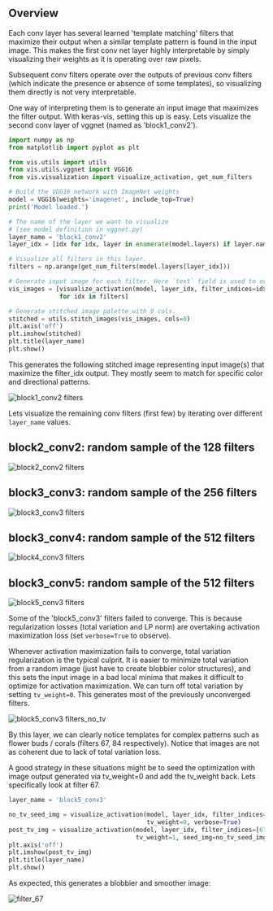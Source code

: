 ## Overview
Each conv layer has several learned 'template matching' filters that maximize their output when a similar template 
pattern is found in the input image. This makes the first conv net layer highly interpretable by simply visualizing 
their weights as it is operating over raw pixels.
 
Subsequent conv filters operate over the outputs of previous conv filters (which indicate the presence or absence of 
some templates), so visualizing them directly is not very interpretable.

One way of interpreting them is to generate an input image that maximizes the filter output. With keras-vis, setting
this up is easy. Lets visualize the second conv layer of vggnet (named as 'block1_conv2').

```python
import numpy as np
from matplotlib import pyplot as plt

from vis.utils import utils
from vis.utils.vggnet import VGG16
from vis.visualization import visualize_activation, get_num_filters

# Build the VGG16 network with ImageNet weights
model = VGG16(weights='imagenet', include_top=True)
print('Model loaded.')

# The name of the layer we want to visualize
# (see model definition in vggnet.py)
layer_name = 'block1_conv2'
layer_idx = [idx for idx, layer in enumerate(model.layers) if layer.name == layer_name][0]

# Visualize all filters in this layer.
filters = np.arange(get_num_filters(model.layers[layer_idx]))

# Generate input image for each filter. Here `text` field is used to overlay `filter_value` on top of the image.
vis_images = [visualize_activation(model, layer_idx, filter_indices=idx, text=str(idx))
              for idx in filters]

# Generate stitched image palette with 8 cols.
stitched = utils.stitch_images(vis_images, cols=8)    
plt.axis('off')
plt.imshow(stitched)
plt.title(layer_name)
plt.show()

```

This generates the following stitched image representing input image(s) that maximize the filter_idx output.
They mostly seem to match for specific color and directional patterns.

![block1_conv2 filters](https://raw.githubusercontent.com/raghakot/keras-vis/master/images/conv_vis/block1_conv2_filters.jpg?raw=true "conv_1 filters")

Lets visualize the remaining conv filters (first few) by iterating over different `layer_name` values.

## block2_conv2: random sample of the 128 filters

![block2_conv2 filters](https://raw.githubusercontent.com/raghakot/keras-vis/master/images/conv_vis/block2_conv2_filters.jpg?raw=true "conv_2 filters")

## block3_conv3: random sample of the 256 filters

![block3_conv3 filters](https://raw.githubusercontent.com/raghakot/keras-vis/master/images/conv_vis/block3_conv3_filters.jpg?raw=true "conv_3 filters")

## block3_conv4: random sample of the 512 filters

![block4_conv3 filters](https://raw.githubusercontent.com/raghakot/keras-vis/master/images/conv_vis/block4_conv3_filters.jpg?raw=true "conv_4 filters")

## block3_conv5: random sample of the 512 filters

![block5_conv3 filters](https://raw.githubusercontent.com/raghakot/keras-vis/master/images/conv_vis/block5_conv3_filters.jpg?raw=true "conv_5 filters")

Some of the 'block5_conv3' filters failed to converge. This is because regularization losses (total variation and 
LP norm) are overtaking activation maximization loss (set `verbose=True` to observe). 

Whenever activation maximization fails to converge, total variation regularization is the typical culprit. 
It is easier to minimize total variation from a random image (just have to create blobbier color structures), 
and this sets the input image in a bad local minima that makes it difficult to optimize for activation maximization. 
We can turn off total variation by setting `tv_weight=0`. This generates most of the previously unconverged filters.

![block5_conv3 filters_no_tv](https://raw.githubusercontent.com/raghakot/keras-vis/master/images/conv_vis/block5_conv3_filters_no_tv.jpg?raw=true "conv_5 filters_no_tv")

By this layer, we can clearly notice templates for complex patterns such as flower buds / corals 
(filters 67, 84 respectively). Notice that images are not as coherent due to lack of total variation loss.

A good strategy in these situations might be to seed the optimization with image output generated via tv_weight=0
and add the tv_weight back. Lets specifically look at filter 67.

```python
layer_name = 'block5_conv3'

no_tv_seed_img = visualize_activation(model, layer_idx, filter_indices=[67],
                                      tv_weight=0, verbose=True)
post_tv_img = visualize_activation(model, layer_idx, filter_indices=[67],
                                   tv_weight=1, seed_img=no_tv_seed_img, verbose=True, max_iter=300)
plt.axis('off')
plt.imshow(post_tv_img)
plt.title(layer_name)
plt.show()

```
As expected, this generates a blobbier and smoother image:

![filter_67](https://raw.githubusercontent.com/raghakot/keras-vis/master/images/conv_vis/filter_67.png?raw=true "filter_75")
